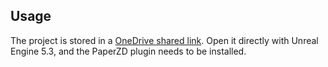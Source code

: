 ## Usage
The project is stored in a [OneDrive shared link](https://1drv.ms/u/s!ArdsyrFU79lCnJMlue0PEhF2KGHNjw?e=6VBcpM). Open it directly with Unreal Engine 5.3, and the PaperZD plugin needs to be installed.
